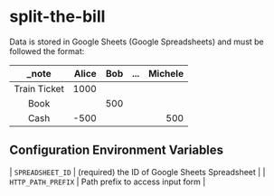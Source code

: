 # split-the-bill

Data is stored in Google Sheets (Google Spreadsheets) and must be followed the format:

| _note | Alice | Bob | ... | Michele |
|:-----:|------:|----:|----:|--------:|
| Train Ticket | 1000  |     |     |         |
| Book  |       | 500 |     |         |
| Cash  | -500  |     |     |     500 |

## Configuration Environment Variables

| `SPREADSHEET_ID`   | (required) the ID of Google Sheets Spreadsheet |
| `HTTP_PATH_PREFIX` | Path prefix to access input form |
